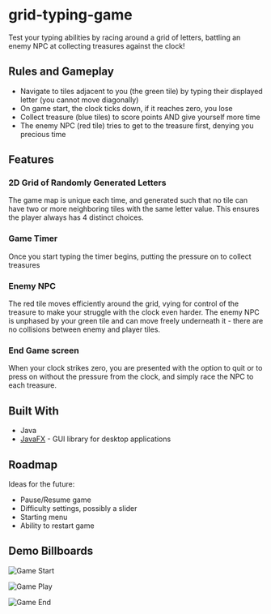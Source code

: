 # grid-typing-game
Test your typing abilities by racing around a grid of letters, battling an enemy NPC at collecting treasures against the clock!  

## Rules and Gameplay

* Navigate to tiles adjacent to you (the green tile) by typing their displayed letter (you cannot move diagonally)
* On game start, the clock ticks down, if it reaches zero, you lose
* Collect treasure (blue tiles) to score points AND give yourself more time
* The enemy NPC (red tile) tries to get to the treasure first, denying you precious time

## Features 

### 2D Grid of Randomly Generated Letters
The game map is unique each time, and generated such that no tile can have two or more neighboring tiles with the same letter value. This ensures the player always has 4 distinct choices.

### Game Timer
Once you start typing the timer begins, putting the pressure on to collect treasures

### Enemy NPC
The red tile moves efficiently around the grid, vying for control of the treasure to make your struggle with the clock even harder. The enemy NPC is unphased by your green tile and can move freely underneath it - there are no collisions between enemy and player tiles. 

### End Game screen
When your clock strikes zero, you are presented with the option to quit or to press on without the pressure from the clock, and simply race the NPC to each treasure.

## Built With

* Java
* [JavaFX](https://openjfx.io/) - GUI library for desktop applications

## Roadmap
Ideas for the future: 
* Pause/Resume game
* Difficulty settings, possibly a slider
* Starting menu
* Ability to restart game

## Demo Billboards
![Game Start](https://imgur.com/a/ZCbGcJ6g)

![Game Play](https://imgur.com/a/qAjXAdW)

![Game End](https://imgur.com/a/teNmimo)







